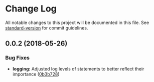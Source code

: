 # Change Log

All notable changes to this project will be documented in this file. See [standard-version](https://github.com/conventional-changelog/standard-version) for commit guidelines.

<a name="0.0.2"></a>
## 0.0.2 (2018-05-26)


### Bug Fixes

* **logging:** Adjusted log levels of statements to better reflect their importance ([0b3b728](https://github.com/rflorian/keepobot-ts/commit/0b3b728))

